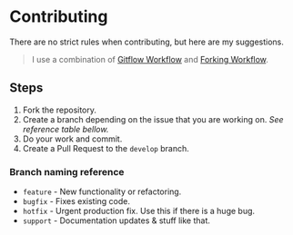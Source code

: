 # Contributing

There are no strict rules when contributing, but here are my suggestions.

> I use a combination of [Gitflow Workflow](https://www.atlassian.com/git/tutorials/comparing-workflows/gitflow-workflow) and [Forking Workflow](https://www.atlassian.com/git/tutorials/comparing-workflows/forking-workflow).

## Steps

1. Fork the repository.
2. Create a branch depending on the issue that you are working on. *See reference table bellow.*
3. Do your work and commit.
4. Create a Pull Request to the `develop` branch.

### Branch naming reference

- `feature` - New functionality or refactoring.
- `bugfix` - Fixes existing code.
- `hotfix` - Urgent production fix. Use this if there is a huge bug.
- `support` - Documentation updates & stuff like that.